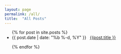 ```yaml
---
layout: page
permalink: /all/
title:  "All Posts"
---
```



<ul class="post-list">
  {% for post in site.posts %}

  <li>
    <span>{{ post.date | date: "%b %-d, %Y" }}</span> &nbsp; <a href="{{ post.url | prepend: site.baseurl }}">{{post.title }}</a>
  </li>

  {% endfor %}
</ul>
